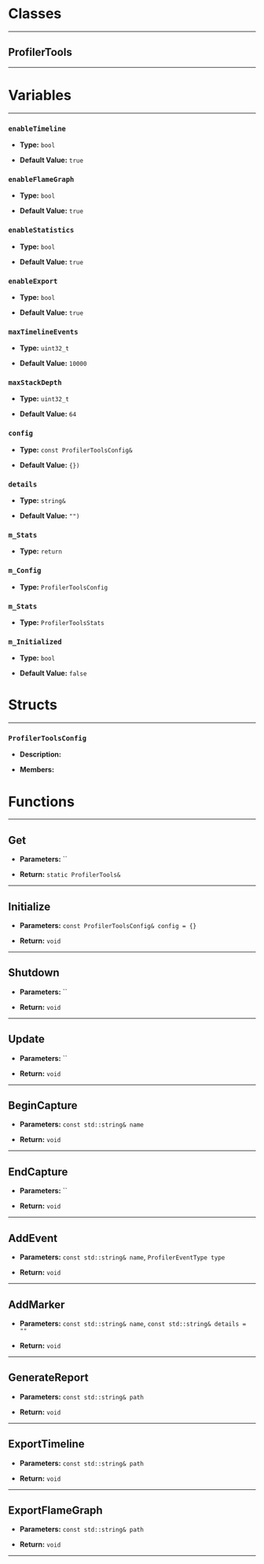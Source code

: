 # Classes
---

## ProfilerTools
---




# Variables
---

### `enableTimeline`

- **Type:** `bool`

- **Default Value:** `true`



### `enableFlameGraph`

- **Type:** `bool`

- **Default Value:** `true`



### `enableStatistics`

- **Type:** `bool`

- **Default Value:** `true`



### `enableExport`

- **Type:** `bool`

- **Default Value:** `true`



### `maxTimelineEvents`

- **Type:** `uint32_t`

- **Default Value:** `10000`



### `maxStackDepth`

- **Type:** `uint32_t`

- **Default Value:** `64`



### `config`

- **Type:** `const ProfilerToolsConfig&`

- **Default Value:** `{})`



### `details`

- **Type:** `string&`

- **Default Value:** `"")`



### `m_Stats`

- **Type:** `return`



### `m_Config`

- **Type:** `ProfilerToolsConfig`



### `m_Stats`

- **Type:** `ProfilerToolsStats`



### `m_Initialized`

- **Type:** `bool`

- **Default Value:** `false`




# Structs
---

### `ProfilerToolsConfig`

- **Description:** 

- **Members:**




# Functions
---

## Get



- **Parameters:** ``

- **Return:** `static ProfilerTools&`

---

## Initialize



- **Parameters:** `const ProfilerToolsConfig& config = {}`

- **Return:** `void`

---

## Shutdown



- **Parameters:** ``

- **Return:** `void`

---

## Update



- **Parameters:** ``

- **Return:** `void`

---

## BeginCapture



- **Parameters:** `const std::string& name`

- **Return:** `void`

---

## EndCapture



- **Parameters:** ``

- **Return:** `void`

---

## AddEvent



- **Parameters:** `const std::string& name`, `ProfilerEventType type`

- **Return:** `void`

---

## AddMarker



- **Parameters:** `const std::string& name`, `const std::string& details = ""`

- **Return:** `void`

---

## GenerateReport



- **Parameters:** `const std::string& path`

- **Return:** `void`

---

## ExportTimeline



- **Parameters:** `const std::string& path`

- **Return:** `void`

---

## ExportFlameGraph



- **Parameters:** `const std::string& path`

- **Return:** `void`

---
